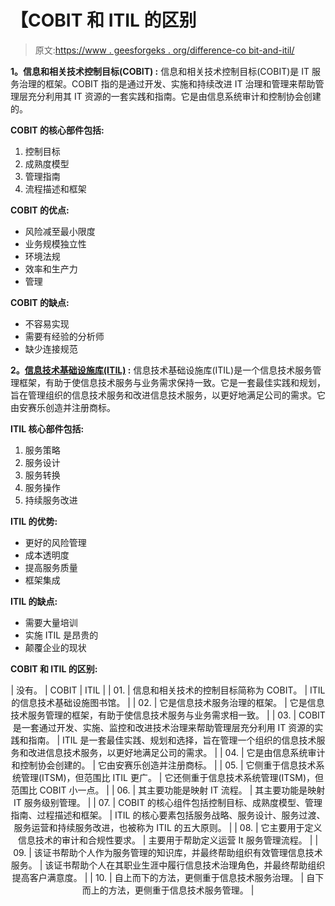 # 【COBIT 和 ITIL 的区别

> 原文:[https://www . geesforgeks . org/difference-co bit-and-itil/](https://www.geeksforgeeks.org/difference-between-cobit-and-itil/)

**1。信息和相关技术控制目标(COBIT) :**
信息和相关技术控制目标(COBIT)是 IT 服务治理的框架。COBIT 指的是通过开发、实施和持续改进 IT 治理和管理来帮助管理层充分利用其 IT 资源的一套实践和指南。它是由信息系统审计和控制协会创建的。

**COBIT 的核心部件包括:**

1.  控制目标
2.  成熟度模型
3.  管理指南
4.  流程描述和框架

**COBIT 的优点:**

*   风险减至最小限度
*   业务规模独立性
*   环境法规
*   效率和生产力
*   管理

**COBIT 的缺点:**

*   不容易实现
*   需要有经验的分析师
*   缺少连接规范

**2。[信息技术基础设施库(ITIL)](https://www.geeksforgeeks.org/information-technology-infrastructure-library-itil/) :**
信息技术基础设施库(ITIL)是一个信息技术服务管理框架，有助于使信息技术服务与业务需求保持一致。它是一套最佳实践和规划，旨在管理组织的信息技术服务和改进信息技术服务，以更好地满足公司的需求。它由安赛乐创造并注册商标。

**ITIL 核心部件包括:**

1.  服务策略
2.  服务设计
3.  服务转换
4.  服务操作
5.  持续服务改进

**ITIL 的优势:**

*   更好的风险管理
*   成本透明度
*   提高服务质量
*   框架集成

**ITIL 的缺点:**

*   需要大量培训
*   实施 ITIL 是昂贵的
*   颠覆企业的现状

**COBIT 和 ITIL 的区别:**

<center>

| 没有。 | COBIT | ITIL |
| 01. | 信息和相关技术的控制目标简称为 COBIT。 | ITIL 的信息技术基础设施图书馆。 |
| 02. | 它是信息技术服务治理的框架。 | 它是信息技术服务管理的框架，有助于使信息技术服务与业务需求相一致。 |
| 03. | COBIT 是一套通过开发、实施、监控和改进技术治理来帮助管理层充分利用 IT 资源的实践和指南。 | ITIL 是一套最佳实践、规划和选择，旨在管理一个组织的信息技术服务和改进信息技术服务，以更好地满足公司的需求。 |
| 04. | 它是由信息系统审计和控制协会创建的。 | 它由安赛乐创造并注册商标。 |
| 05. | 它侧重于信息技术系统管理(ITSM)，但范围比 ITIL 更广。 | 它还侧重于信息技术系统管理(ITSM)，但范围比 COBIT 小一点。 |
| 06. | 其主要功能是映射 IT 流程。 | 其主要功能是映射 IT 服务级别管理。 |
| 07. | COBIT 的核心组件包括控制目标、成熟度模型、管理指南、过程描述和框架。 | ITIL 的核心要素包括服务战略、服务设计、服务过渡、服务运营和持续服务改进，也被称为 ITIL 的五大原则。 |
| 08. | 它主要用于定义信息技术的审计和合规性要求。 | 主要用于帮助定义运营 It 服务管理流程。 |
| 09. | 该证书帮助个人作为服务管理的知识库，并最终帮助组织有效管理信息技术服务。 | 该证书帮助个人在其职业生涯中履行信息技术治理角色，并最终帮助组织提高客户满意度。 |
| 10. | 自上而下的方法，更侧重于信息技术服务治理。 | 自下而上的方法，更侧重于信息技术服务管理。 |

</center>